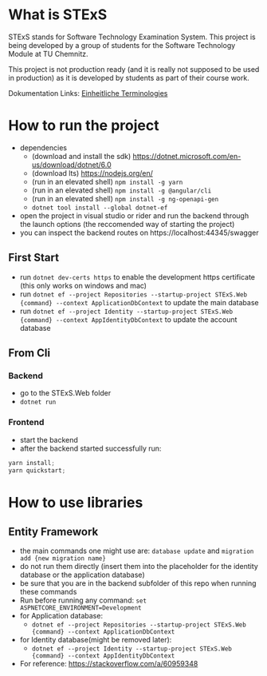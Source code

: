 # What is STExS

STExS stands for Software Technology Examination System. This project is being developed by a group of students for the Software Technology Module at TU Chemnitz.

This project is not production ready (and it is really not supposed to be used in production) as it is developed by students as part of their course work.

Dokumentation Links:
[Einheitliche Terminologies](https://docs.google.com/spreadsheets/d/1g1vjrXWrB6KE0glshk8_LKinwjlBFHEBEaZ0eKljc3E)

# How to run the project

-   dependencies
    -   (download and install the sdk) https://dotnet.microsoft.com/en-us/download/dotnet/6.0
    -   (download lts) https://nodejs.org/en/
    -   (run in an elevated shell) `npm install -g yarn`
    -   (run in an elevated shell) `npm install -g @angular/cli`
    -   (run in an elevated shell) `npm install -g ng-openapi-gen`
    -   `dotnet tool install --global dotnet-ef`
-   open the project in visual studio or rider and run the backend through the launch options (the reccomended way of starting the project)
-   you can inspect the backend routes on https://localhost:44345/swagger

## First Start

-   run `dotnet dev-certs https` to enable the development https certificate (this only works on windows and mac)
-   run `dotnet ef --project Repositories --startup-project STExS.Web {command} --context ApplicationDbContext` to update the main database
-   run `dotnet ef --project Identity --startup-project STExS.Web {command} --context AppIdentityDbContext` to update the account database

## From Cli

### Backend

-   go to the STExS.Web folder
-   `dotnet run`

### Frontend

-   start the backend
-   after the backend started successfully run:

```powershell
yarn install;
yarn quickstart;
```

# How to use libraries

## Entity Framework

-   the main commands one might use are: `database update` and `migration add {new migration name}`
-   do not run them directly (insert them into the placeholder for the identity database or the application database)
-   be sure that you are in the backend subfolder of this repo when running these commands
-   Run before running any command: `set ASPNETCORE_ENVIRONMENT=Development`
-   for Application database:
    -   `dotnet ef --project Repositories --startup-project STExS.Web {command} --context ApplicationDbContext`
-   for Identity database(might be removed later):
    -   `dotnet ef --project Identity --startup-project STExS.Web {command} --context AppIdentityDbContext`
-   For reference: https://stackoverflow.com/a/60959348
